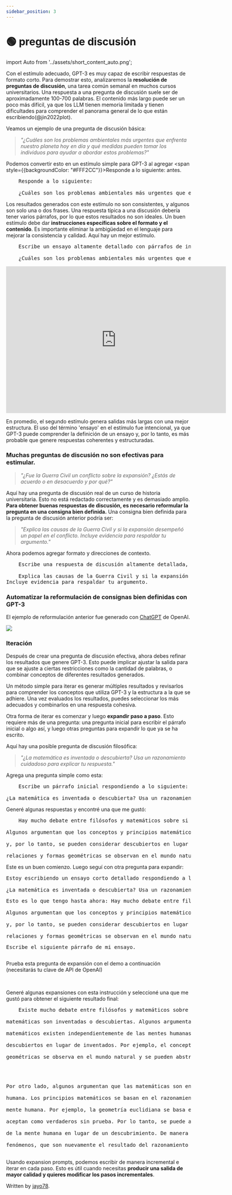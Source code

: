 ```yaml
---
sidebar_position: 3
---
```


# 🟢 preguntas de discusión

import Auto from '../assets/short_content_auto.png';

Con el estímulo adecuado, GPT-3 es muy capaz de escribir respuestas de formato corto. Para demostrar esto, analizaremos la **resolución de preguntas de discusión**, una tarea común semanal en muchos cursos universitarios. Una respuesta a una pregunta de discusión suele ser de aproximadamente 100-700 palabras. El contenido más largo puede ser un poco más difícil, ya que los LLM tienen memoria limitada y tienen dificultades para comprender el panorama general de lo que están escribiendo(@jin2022plot).

Veamos un ejemplo de una pregunta de discusión básica:

> _"¿Cuáles son los problemas ambientales más urgentes que enfrenta nuestro planeta hoy en día y qué medidas pueden tomar los individuos para ayudar a abordar estos problemas?"_

Podemos convertir esto en un estímulo simple para GPT-3 al agregar <span style={{backgroundColor: "#FFF2CC"}}>Responde a lo siguiente:</span> antes.

<pre>
    <span style={{backgroundColor: "#FFF2CC"}}>Responde a lo siguiente:</span><br/>
    ¿Cuáles son los problemas ambientales más urgentes que enfrenta nuestro planeta hoy en día y qué medidas pueden tomar los individuos para ayudar a abordar estos problemas?
</pre>

Los resultados generados con este estímulo no son consistentes, y algunos son solo una o dos frases. Una respuesta típica a una discusión debería tener varios párrafos, por lo que estos resultados no son ideales. Un buen estímulo debe dar **instrucciones específicas sobre el formato y el contenido**. Es importante eliminar la ambigüedad en el lenguaje para mejorar la consistencia y calidad. Aquí hay un mejor estímulo.

<pre>
    <span style={{backgroundColor: "#FFF2CC"}}>Escribe un ensayo altamente detallado con párrafos de introducción, cuerpo y conclusión que responda a lo siguiente:</span><br/>
    ¿Cuáles son los problemas ambientales más urgentes que enfrenta nuestro planeta hoy en día y qué medidas pueden tomar los individuos para ayudar a abordar estos problemas?
</pre>

<iframe src="https://player.vimeo.com/video/778327269?h=77d739ae72&amp;badge=0&amp;autopause=0&amp;player_id=0&amp;app_id=58479" width="600" height="400" frameborder="0" allow="autoplay; fullscreen; picture-in-picture" allowfullscreen title="ejemplo"></iframe>

En promedio, el segundo estímulo genera salidas más largas con una mejor estructura. El uso del término 'ensayo' en el estímulo fue intencional, ya que GPT-3 puede comprender la definición de un ensayo y, por lo tanto, es más probable que genere respuestas coherentes y estructuradas.

### Muchas preguntas de discusión no son efectivas para estimular.

> _"¿Fue la Guerra Civil un conflicto sobre la expansión? ¿Estás de acuerdo o en desacuerdo y por qué?"_

Aquí hay una pregunta de discusión real de un curso de historia universitaria. Esto no está redactado correctamente y es demasiado amplio. **Para obtener buenas respuestas de discusión, es necesario reformular la pregunta en una consigna bien definida.** Una consigna bien definida para la pregunta de discusión anterior podría ser:

> _"Explica las causas de la Guerra Civil y si la expansión desempeñó un papel en el conflicto. Incluye evidencia para respaldar tu argumento."_

Ahora podemos agregar formato y direcciones de contexto.

<pre>
    <span style={{backgroundColor: "#FFF2CC"}}>Escribe una respuesta de discusión altamente detallada, en la estructura de un ensayo, respondiendo a la siguiente consigna:</span><br/>
    Explica las causas de la Guerra Civil y si la expansión desempeñó un papel en el conflicto. <br/>Incluye evidencia para respaldar tu argumento.
</pre>

### Automatizar la reformulación de consignas bien definidas con GPT-3

El ejemplo de reformulación anterior fue generado con [ChatGPT](https://openai.com/blog/chatgpt/) de OpenAI.

<div style={{textAlign: 'left'}}>
  <img src={Auto} style={{width: "500px"}} />
</div>

### Iteración

Después de crear una pregunta de discusión efectiva, ahora debes refinar los resultados que genere GPT-3. Esto puede implicar ajustar la salida para que se ajuste a ciertas restricciones como la cantidad de palabras, o combinar conceptos de diferentes resultados generados.

Un método simple para iterar es generar múltiples resultados y revisarlos para comprender los conceptos que utiliza GPT-3 y la estructura a la que se adhiere. Una vez evaluados los resultados, puedes seleccionar los más adecuados y combinarlos en una respuesta cohesiva.

Otra forma de iterar es comenzar y luego **expandir paso a paso**. Esto requiere más de una pregunta: una pregunta inicial para escribir el párrafo inicial o algo así, y luego otras preguntas para expandir lo que ya se ha escrito.

Aquí hay una posible pregunta de discusión filosófica:

> _"¿La matemática es inventada o descubierta? Usa un razonamiento cuidadoso para explicar tu respuesta."_

Agrega una pregunta simple como esta:

<pre>
    <span style={{backgroundColor: "#FFF2CC"}}>Escribe un párrafo inicial respondiendo a lo siguiente:</span>
    <br/>¿La matemática es inventada o descubierta? Usa un razonamiento cuidadoso para explicar tu respuesta.
</pre>

Generé algunas respuestas y encontré una que me gustó:

<pre>
    <span style={{backgroundColor: "#D2F4D3"}}>Hay mucho debate entre filósofos y matemáticos sobre si la matemática es inventada o descubierta. 
    <br/>Algunos argumentan que los conceptos y principios matemáticos existen independientemente de las mentes humanas 
    <br/>y, por lo tanto, se pueden considerar descubiertos en lugar de inventados. Por ejemplo, el concepto de números, 
    <br/>relaciones y formas geométricas se observan en el mundo natural y se pueden abstraer y estudiar de manera sistemática.</span>
</pre>

Este es un buen comienzo. Luego seguí con otra pregunta para expandir:

<pre>
<span style={{backgroundColor: '#FFF2CC'}}>Estoy escribiendo un ensayo corto detallado respondiendo a lo siguiente:</span> 
<br/>¿La matemática es inventada o descubierta? Usa un razonamiento cuidadoso para explicar tu respuesta. 
<span style={{backgroundColor: '#FFF2CC'}}><p/>Esto es lo que tengo hasta ahora:</span> Hay mucho debate entre filósofos y matemáticos sobre si la matemática es inventada o descubierta. 
<br/>Algunos argumentan que los conceptos y principios matemáticos existen independientemente de las mentes humanas 
<br/>y, por lo tanto, se pueden considerar descubiertos en lugar de inventados. Por ejemplo, el concepto de números, 
<br/>relaciones y formas geométricas se observan en el mundo natural y se pueden abstraer y estudiar de manera sistemática. 
<p/><span style={{backgroundColor: '#FFF2CC'}}>Escribe el siguiente párrafo de mi ensayo.</span>
</pre>

Prueba esta pregunta de expansión con el demo a continuación (necesitarás tu clave de API de OpenAI)

<div trydyno-embed="" openai-model="text-davinci-003" initial-prompt="Estoy escribiendo un ensayo corto detallado en respuesta al siguiente tema: \n¿Las matemáticas son inventadas o descubiertas? Usa un razonamiento cuidadoso para explicar tu respuesta. \n\nEsto es lo que tengo hasta ahora: Existe mucho debate entre filósofos y matemáticos sobre si las matemáticas son inventadas o descubiertas. Algunos argumentan que los conceptos y principios matemáticos existen independientemente de las mentes humanas y, por lo tanto, pueden considerarse descubiertos en lugar de inventados. Por ejemplo, el concepto de números, proporciones y formas geométricas se observa en el mundo natural y se pueden abstraer y estudiar de manera sistemática. \n\nEscribe el siguiente párrafo de mi ensayo." initial-response="Por otro lado, algunos argumentan que las matemáticas son en gran parte una invención de la mente humana. Los principios matemáticos se basan en el razonamiento lógico, que es una característica de la mente humana. Por ejemplo, la geometría euclidiana se basa en axiomas y postulados abstractos, que se aceptan como verdaderos sin prueba. Por lo tanto, se puede argumentar que la geometría es una invención de la mente humana en lugar de un descubrimiento. De manera similar, las fórmulas y ecuaciones matemáticas se usan para modelar y predecir fenómenos físicos, que son nuevamente el resultado del razonamiento humano." max-tokens="256" box-rows="11" model-temp="0.7" top-p="1"></div>
<br/>

Generé algunas expansiones con esta instrucción y seleccioné una que me gustó para obtener el siguiente resultado final:

<pre>
    Existe mucho debate entre filósofos y matemáticos sobre si las 
    <br/>matemáticas son inventadas o descubiertas. Algunos argumentan que los conceptos y principios 
    <br/>matemáticos existen independientemente de las mentes humanas y, por lo tanto, pueden considerarse 
    <br/>descubiertos en lugar de inventados. Por ejemplo, el concepto de números, proporciones y formas 
    <br/>geométricas se observa en el mundo natural y se pueden abstraer y estudiar de manera sistemática.
    <span style={{backgroundColor: "#D2F4D3"}}>
    <br/>
    <br/>Por otro lado, algunos argumentan que las matemáticas son en gran parte una invención de la mente 
    <br/>humana. Los principios matemáticos se basan en el razonamiento lógico, que es una característica de la 
    <br/>mente humana. Por ejemplo, la geometría euclidiana se basa en axiomas y postulados abstractos, que se 
    <br/>aceptan como verdaderos sin prueba. Por lo tanto, se puede argumentar que la geometría es una invención 
    <br/>de la mente humana en lugar de un descubrimiento. De manera similar, las fórmulas y ecuaciones matemáticas 
    <br/>fenómenos, que son nuevamente el resultado del razonamiento humano.
    </span>
</pre>

Usando expansion prompts, podemos escribir de manera incremental e iterar en cada paso. Esto es útil cuando necesitas **producir una salida de mayor calidad y quieres modificar los pasos incrementales**.

Written by [jayo78](https://twitter.com/jayo782).
